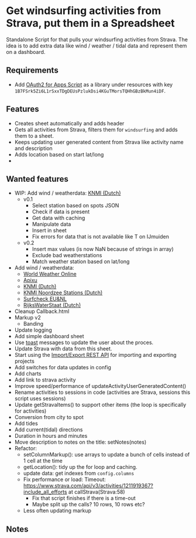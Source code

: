 # Get windsurfing activities from Strava, put them in a Spreadsheet #

Standalone Script for that pulls your windsurfing activities from Strava. The idea is to add extra data like wind / weather / tidal data and represent them on a dashboard.

## Requirements ##
 * Add [OAuth2 for Apps Script](https://github.com/gsuitedevs/apps-script-oauth2) as a library under resources with key `1B7FSrk5Zi6L1rSxxTDgDEUsPzlukDsi4KGuTMorsTQHhGBzBkMun4iDF`.

## Features ##
* Creates sheet automatically and adds header
* Gets all activities from Strava, filters them for `windsurfing` and adds them to a sheet.
* Keeps updating user generated content from Strava like activity name and description
* Adds location based on start lat/long
* 

## Wanted features ##
* WIP: Add wind / weatherdata: [KNMI (Dutch)](https://www.knmi.nl/kennis-en-datacentrum/achtergrond/data-ophalen-vanuit-een-script)
  * v0.1 
    * Select station based on spots JSON
    * Check if data is present
    * Get data with caching
    * Manipulate data
    * Insert in sheet
    * Fix errors for data that is not available like T on IJmuiden
  * v0.2 
    * Insert max values (is now NaN because of strings in array)
    * Exclude bad weatherstations
    * Match weather station based on lat/long
* Add wind / weatherdata:
  * [World Weather Online](https://www.worldweatheronline.com)
  * [Apixu](https://www.apixu.com/my/)
  * [KNMI (Dutch)](https://www.knmi.nl/kennis-en-datacentrum/achtergrond/data-ophalen-vanuit-een-script)
  * [KNMI Noordzee Stations (Dutch)](https://www.knmi.nl/nederland-nu/klimatologie/daggegevens_Noordzee)
  * [Surfcheck EU&NL](http://weerlive.nl/delen.php)
  * [RijksWaterStaat (Dutch)](https://www.rijkswaterstaat.nl/rws/opendata/)
* Cleanup Callback.html
* Markup v2
  * Banding
* Update logging
* Add simple dashboard sheet
* Use [toast](https://developers.google.com/apps-script/reference/spreadsheet/spreadsheet#toast) messages to update the user about the proces.
* Update Strava with data from this sheet.
* Start using the [Import/Export REST API](https://developers.google.com/apps-script/guides/import-export) for importing and exporting projects 
* Add switches for data updates in config
* Add charts
* Add link to strava activity
* Improve speed/performance of updateActivityUserGeneratedContent()
* Rename activities to sessions in code (activities are Strava, sessions this script uses sessions)
* Update getStravaItems() to support other items (the loop is specifically for activities)
* Conversion from city to spot
* Add tides
* Add current(tidal) directions
* Duration in hours and minutes
* Move description to notes on the title: setNotes(notes)
* Refactor:
  * setColumnMarkup(): use arrays to update a bunch of cells instead of 1 cell at the time
  * getLocation(): tidy up the for loop and caching.
  * update data: get indexes from `config.columns`
  * Fix performance or load: Timeout: https://www.strava.com/api/v3/activities/1211919367?include_all_efforts at callStrava(Strava:58)
    * Fix that script finishes if there is a time-out
    * Maybe split up the calls? 10 rows, 10 rows etc?
  * Less often updating markup

## Notes